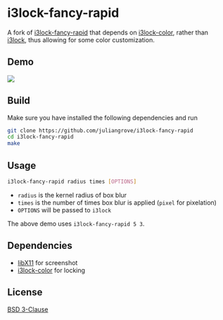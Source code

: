 # i3lock-fancy-rapid

A fork of [i3lock-fancy-rapid](https://github.com/yvbbrjdr/i3lock-fancy-rapid) that depends on [i3lock-color](https://github.com/Raymo111/i3lock-color), rather than [i3lock](https://github.com/i3/i3lock), thus allowing for some color customization.

## Demo

![](demo.png)

## Build

Make sure you have installed the following dependencies and run
```bash
git clone https://github.com/juliangrove/i3lock-fancy-rapid
cd i3lock-fancy-rapid
make
```

## Usage

```bash
i3lock-fancy-rapid radius times [OPTIONS]
```

- `radius` is the kernel radius of box blur
- `times` is the number of times box blur is applied (`pixel` for pixelation)
- `OPTIONS` will be passed to `i3lock`

The above demo uses `i3lock-fancy-rapid 5 3`.

## Dependencies

- [libX11](https://www.x.org/releases/current/doc/libX11/libX11/libX11.html) for screenshot
- [i3lock-color](https://github.com/Raymo111/i3lock-colo) for locking

## License

[BSD 3-Clause](LICENSE)
